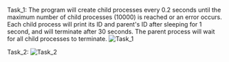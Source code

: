 Task_1: 
The program will create child processes every 0.2 seconds until the maximum number of child processes (10000) is reached or an error occurs. Each child process will print its ID and parent's ID after sleeping for 1 second, and will terminate after 30 seconds. The parent process will wait for all child processes to terminate.
![Task_1](https://user-images.githubusercontent.com/123714510/232295148-4d7b3613-ffb9-43b8-8123-9cd39c133e5c.png)

Task_2:
![Task_2](https://user-images.githubusercontent.com/123714510/232298908-01234a52-8de5-4ed2-9174-cd1649709c3c.png)


